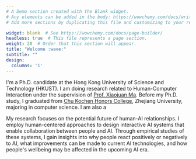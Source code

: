 ```yaml
---
# A Demo section created with the Blank widget.
# Any elements can be added in the body: https://wowchemy.com/docs/writing-markdown-latex/
# Add more sections by duplicating this file and customizing to your requirements.

widget: blank  # See https://wowchemy.com/docs/page-builder/
headless: true  # This file represents a page section.
weight: 20  # Order that this section will appear.
title: "Welcome :wave:"
subtitle: ""
design:
  columns: '1'
---
```


I'm a Ph.D. candidate at the Hong Kong University of Science and Technology (HKUST). 
I am doing research related to Human-Computer Interaction under the supervision of [Prof. Xiaojuan Ma](https://www.cse.ust.hk/~mxj/).
Before my Ph.D. study, I graduated from [Chu Kochen Honors College](http://ckc.zju.edu.cn/ckcen/), Zhejiang University, majoring in computer science. 
I am also a 

My research focuses on the potential future of human-AI relationships. I employ human-centered approaches to design interactive AI systems that enable collaboration between people and AI. Through empirical studies of these systems, I gain insights into why people react positively or negatively to AI, what improvements can be made to current AI technologies, and how people's wellbeing may be affected in the upcoming AI era.